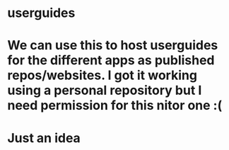 # userguides
# We can use this to host userguides for the different apps as published repos/websites. I got it working using a personal repository but I need permission for this nitor one :(
# Just an idea
